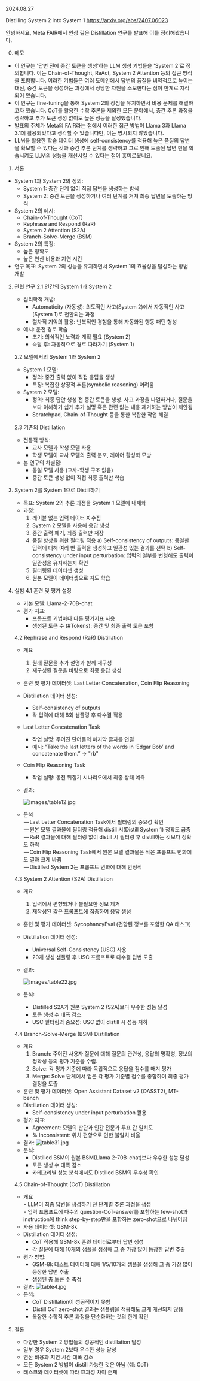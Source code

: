 2024.08.27

Distilling System 2 into System 1
https://arxiv.org/abs/2407.06023

안녕하세요, Meta FAIR에서 인상 깊은 Distillation 연구를 발표해 이를 정리해봤습니다.

0. 메모
- 이 연구는 '답변 전에 중간 토큰을 생성'하는 LLM 생성 기법들을 'System 2'로 정의합니다. 이는 Chain-of-Thought, ReAct, System 2 Attention 등의 접근 방식을 포함합니다. 이러한 기법들은 여러 도메인에서 답변의 품질을 비약적으로 높이는 대신, 중간 토큰을 생성하는 과정에서 상당한 자원을 소모한다는 점이 한계로 지적되어 왔습니다.
- 이 연구는 fine-tuning을 통해 System 2의 장점을 유지하면서 비용 문제를 해결하고자 했습니다. CoT를 활용한 수학 추론을 제외한 모든 분야에서, 중간 추론 과정을 생략하고 추가 토큰 생성 없이도 높은 성능을 달성했습니다.
- 발표의 주체가 Meta의 FAIR라는 점에서 이러한 접근 방법이 Llama 3과 Llama 3.1에 활용되었다고 생각할 수 있습니다만, 이는 명시되지 않았습니다.
- LLM을 활용한 학습 데이터 생성에  self-consistency를 적용해 높은 품질의 답변을 확보할 수 있다는 것과 중간 추론 단계를 생략하고 그로 인해 도출된 답변 만을 학습시켜도 LLM의 성능을 개선시킬 수 있다는 점이 흥미로웠네요.

1. 서론
- System 1과 System 2의 정의:
    - System 1: 중간 단계 없이 직접 답변을 생성하는 방식
    - System 2: 중간 토큰을 생성하거나 여러 단계를 거쳐 최종 답변을 도출하는 방식
- System 2의 예시:
    - Chain-of-Thought (CoT)
    - Rephrase and Respond (RaR)
    - System 2 Attention (S2A)
    - Branch-Solve-Merge (BSM)
- System 2의 특징:
    - 높은 정확도
    - 높은 연산 비용과 지연 시간
- 연구 목표: System 2의 성능을 유지하면서 System 1의 효율성을 달성하는 방법 개발

2. 관련 연구
	2.1 인간의 System 1과 System 2
	- 심리학적 개념:
	    - Automaticity (자동성): 의도적인 사고(System 2)에서 자동적인 사고(System 1)로 전환되는 과정
	    - 절차적 기억의 활용: 반복적인 경험을 통해 자동화된 행동 패턴 형성
	- 예시: 운전 경로 학습
	    - 초기: 의식적인 노력과 계획 필요 (System 2)
	    - 숙달 후: 자동적으로 경로 따라가기 (System 1)

	2.2 모델에서의 System 1과 System 2	
	- System 1 모델:
	    - 정의: 중간 출력 없이 직접 응답을 생성
	    - 특징: 복잡한 상징적 추론(symbolic reasoning) 어려움
	- System 2 모델:
		- 정의: 최종 답안 생성 전 중간 토큰을 생성. 사고 과정을 나열하거나, 질문을 보다 이해하기 쉽게 추가 설명 혹은 관련 없는 내용 제거하는 방법이 제안됨
	    - Scratchpad, Chain-of-Thought 등을 통한 복잡한 작업 해결

	2.3 기존의 Distillation
	- 전통적 방식:
	    - 교사 모델과 학생 모델 사용
	    - 학생 모델이 교사 모델의 출력 분포, 레이어 활성화 모방
	- 본 연구의 차별점:
	    - 동일 모델 사용 (교사-학생 구조 없음)
	    - 중간 토큰 생성 없이 직접 최종 출력만 학습

3. System 2를 System 1으로 Distill하기
	- 목표: System 2의 추론 과정을 System 1 모델에 내재화
	- 과정:
	    1. 레이블 없는 입력 데이터 X 수집
	    2. System 2 모델을 사용해 응답 생성
	    3. 중간 출력 폐기, 최종 출력만 저장
	    4. 품질 향상을 위한 필터링 적용
			a) Self-consistency of outputs: 동일한 입력에 대해 여러 번 출력을 생성하고 일관성 있는 결과를 선택
			b) Self-consistency under input perturbation: 입력의 일부를 변형해도 출력이 일관성을 유지하는지 확인
	    1. 필터링된 데이터셋 생성
	    2. 원본 모델이 데이터셋으로 지도 학습

4. 실험
	4.1 훈련 및 평가 설정	
	- 기본 모델: Llama-2-70B-chat
	- 평가 지표:
	    - 프롬프트 기법마다 다른 평가지표 사용
	    - 생성된 토큰 수 (#Tokens): 중간 및 최종 출력 토큰 포함
	
	4.2 Rephrase and Respond (RaR) Distillation	
	- 개요
	    1. 원래 질문을 추가 설명과 함께 재구성
	    2. 재구성된 질문을 바탕으로 최종 응답 생성
	- 훈련 및 평가 데이터셋:  Last Letter Concatenation, Coin Flip Reasoning
	- Distillation 데이터 생성:
	    - Self-consistency of outputs
	    - 각 입력에 대해 8회 샘플링 후 다수결 적용
	-  Last Letter Concatenation Task	
		- 작업 설명: 주어진 단어들의 마지막 글자를 연결
		- 예시: “Take the last letters of the words in ‘Edgar Bob’ and concatenate them.” -> "rb"
	- Coin Flip Reasoning Task
		- 작업 설명: 동전 뒤집기 시나리오에서 최종 상태 예측
	- 결과:

		![images/table12.jpg](<images/table12.jpg>)
	- 분석  
	     — Last Letter Concatenation Task에서 필터링의 중요성 확인  
	     — 원본 모델 결과물에 필터링 적용해 distill 시(Distill System 1) 정확도 급증  
	     — RaR 결과물에 대해 필터링 없이 distill 시 필터링 후 distill하는 것보다 정확도 하락  
	     — Coin Flip Reasoning Task에서 원본 모델 결과물은 작은 프롬프트 변화에도 결과 크게 바뀜  
	     — Distilled System 2는 프롬프트 변화에 대해 안정적
	
	4.3 System 2 Attention (S2A) Distillation	
	- 개요
	    1. 입력에서 편향되거나 불필요한 정보 제거
	    2. 재작성된 짧은 프롬프트에 집중하여 응답 생성
	- 훈련 및 평가 데이터셋: SycophancyEval (편향된 정보를 포함한 QA 태스크)
	- Distillation 데이터 생성:
	    - Universal Self-Consistency (USC) 사용
	    - 20개 생성 샘플링 후 USC 프롬프트로 다수결 답변 도출
	- 결과:

		![images/table22.jpg](<images/table22.jpg>)
	- 분석:
		-  Distilled S2A가 원본 System 2 (S2A)보다 우수한 성능 달성  
		- 토큰 생성 수 대폭 감소  
		- USC 필터링의 중요성: USC 없이 distill 시 성능 저하
	
	4.4 Branch-Solve-Merge (BSM) Distillation	
	- 개요
	    1. Branch: 주어진 사용자 질문에 대해 질문의 관련성, 응답의 명확성, 정보의 정확성 등의 평가 기준을 수립.
	    2. Solve: 각 평가 기준에 따라 독립적으로 응답을 점수를 매겨 평가
	    3. Merge: Solve 단계에서 얻은 각 평가 기준별 점수를 종합하여 최종 평가 결정을 도출
	- 훈련 및 평가 데이터셋: Open Assistant Dataset v2 (OASST2), MT-bench
	- Distillation 데이터 생성:
	    - Self-consistency under input perturbation 활용
	- 평가 지표:
	    - Agreement: 모델의 판단과 인간 전문가 투표 간 일치도
	    - % Inconsistent: 위치 편향으로 인한 불일치 비율
	- 결과:
		![table31.jpg](<table31.jpg>)
	- 분석:
	    - Distilled BSM이 원본 BSM(Llama 2-70B-chat)보다 우수한 성능 달성
	    - 토큰 생성 수 대폭 감소
	    - 카테고리별 성능 분석에서도 Distilled BSM의 우수성 확인
	
	4.5 Chain-of-Thought (CoT) Distillation
	- 개요  
	     - LLM이 최종 답변을 생성하기 전 단계별 추론 과정을 생성  
	     - 입력 프롬프트에 다수의 question-CoT-answer를 포함하는 few-shot과 instruction에 think step-by-step만을 포함하는 zero-shot으로 나뉘어짐
	- 사용 데이터셋: GSM-8k
	- Distillation 데이터 생성:
	    - CoT 적용해 GSM-8k 훈련 데이터로부터 답변 생성
	    - 각 질문에 대해 10개의 샘플을 생성해 그 중 가장 많이 등장한 답변 추출
	- 평가 방법:
	    - GSM-8k 테스트 데이터에 대해 1/5/10개의 샘플을 생성해  그 중 가장 많이 등장한 답변 추출
	    - 생성된 총 토큰 수 측정
	- 결과:
		![table4.jpg](<table4.jpg>)
	- 분석:
	    - CoT Distillation이 성공적이지 못함
	    -  Distill CoT zero-shot 결과는 샘플링을 적용해도 크게 개선되지 않음
	    - 복잡한 수학적 추론 과정을 단순화하는 것의 한계 확인

5. 결론
	- 다양한 System 2 방법들의 성공적인 distillation 달성
	- 일부 경우 System 2보다 우수한 성능 달성
	- 연산 비용과 지연 시간 대폭 감소
	- 모든 System 2 방법이 distill 가능한 것은 아님 (예: CoT)
	- 태스크와 데이터셋에 따라 효과성 차이 존재
